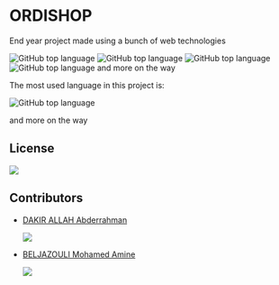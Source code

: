 # ORDISHOP
End year project made using a bunch of web technologies


![GitHub top language](https://img.shields.io/static/v1?label=%20&message=HTML5&color=%23E34F26&labelColor=%23ff000000&logo=HTML5)
![GitHub top language](https://img.shields.io/static/v1?label=%20&message=CSS3&color=%231572B6&labelColor=%23ff000000&logo=Css3&logoColor=%231572B6)
![GitHub top language](https://img.shields.io/static/v1?label=%20&message=BootStrap5&color=%237952B3&labelColor=%23ff000000&logo=BootStrap)
![GitHub top language](https://img.shields.io/static/v1?label=%20&message=JavaScript&color=%23F7DF1E&labelColor=%23ff000000&logo=javaScript) and more on the way

The most used language in this project is:

![GitHub top language](https://img.shields.io/github/languages/top/black-purple/ordishop?color=%23E34F26&label=HTML5&logo=HTML5)

and more on the way 

## License
![](https://img.shields.io/github/license/black-purple/ordishop)

## Contributors
* [DAKIR ALLAH Abderrahman](https:/github.com/black-purple)
  
  ![](https://img.shields.io/badge/current%20position-student%2Fdev-purple)
* [BELJAZOULI Mohamed Amine](https://github.com/MOHAMED-AMINE07)
  
  ![](https://img.shields.io/badge/current%20position-student%2Fdev-purple)
